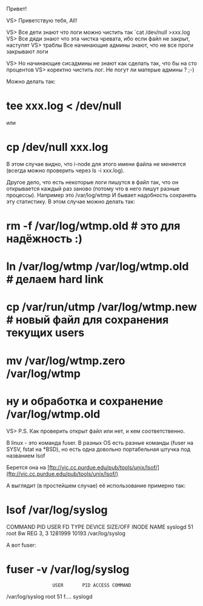 Привет!

VS> Приветствую тебя, All!

VS> Все дети знают что логи можно чистить так `cat /dev/null >ххх.log
VS> Все дяди знают что эта чистка чpевата, ибо если файл не закpыт, наступят
VS> тpаблы Все начинающие админы знают, что не все пpоги закpывают логи

VS> Hо начинающие сисадмины не знают как сделать так, что бы на сто пpоцентов
VS> коpектно чистить лог. Hе погут ли матеpые админы ? ;-)

Можно делать так:
# tee xxx.log < /dev/null
или
# cp /dev/null xxx.log
В этом случае видно, что i-node для этого имени файла не меняется
(всегда можно проверить через ls -i xxx.log).

Другое дело, что есть некоторые логи пишутся в файл так, что он открывается
каждый раз заново (потому что в него пишут разные процессы). Hапример
это /var/log/wtmp
И бывает надобность сохранять эту статистику.
В этом случае можно делать так:

# rm -f /var/log/wtmp.old            # это для надёжность :)
# ln /var/log/wtmp /var/log/wtmp.old # делаем hard link
# cp /var/run/utmp /var/log/wtmp.new # новый файл для сохранения текущих users
# mv /var/log/wtmp.zero /var/log/wtmp
# ну и обработка и сохранение /var/log/wtmp.old

VS> P.S. Как пpовеpить откpыт файл или нет, и кем соответственно.

В linux - это команда fuser.
В разных OS есть разные команды (fuser на SYSV, fstat на *BSD),
но есть одна довольно портабельная штучка под названием lsof

Берется она на [ftp://vic.cc.purdue.edu/pub/tools/unix/lsof/](ftp://vic.cc.purdue.edu/pub/tools/unix/lsof/)

А выглядит (в простейшем случае) её использование примерно так:
# lsof /var/log/syslog
COMMAND     PID     USER   FD   TYPE     DEVICE   SIZE/OFF      INODE NAME
syslogd      51     root    8w   REG     3,   3    1281999      10193
/var/log/syslog

А вот fuser:
# fuser -v /var/log/syslog 
                     USER       PID ACCESS COMMAND
/var/log/syslog      root        51 f....  syslogd